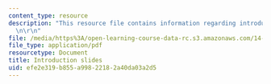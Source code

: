 ```yaml
---
content_type: resource
description: "This resource file contains information regarding introduction slides.\r\
  \n\r\n"
file: /media/https%3A/open-learning-course-data-rc.s3.amazonaws.com/14-11-insights-from-game-theory-into-social-behavior-fall-2013/efe2e319b855a99822182a40da03a2d5_MIT14_11F13_Intro.pdf
file_type: application/pdf
resourcetype: Document
title: Introduction slides
uid: efe2e319-b855-a998-2218-2a40da03a2d5
---
```

